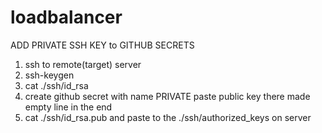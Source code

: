 # loadbalancer

ADD PRIVATE SSH KEY to GITHUB SECRETS

1. ssh to remote(target) server
2. ssh-keygen
3. cat ./ssh/id_rsa
4. create github secret with name PRIVATE
   paste public key there
   made empty line in the end
5. cat ./ssh/id_rsa.pub and paste to the ./ssh/authorized_keys on server
